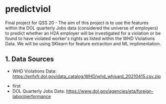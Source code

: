 # predictviol
Final project for QSS 20 - The aim of this project is to use the features within the DOL quarterly Jobs data (considered the universe of employers) to predict whether an H2A employer will be investigated for a violation or be found to have violated worker's rights as listed within the WHD Violations Data. We will be using SKlearn for feature extraction and ML implimentation. 

## 1. Data Sources 
* WHD Violations Data: https://enfxfr.dol.gov/data_catalog/WHD/whd_whisard_20210415.csv.zip
- first 
- DOL Quarterly Jobs Data: https://www.dol.gov/agencies/eta/foreign-labor/performance

